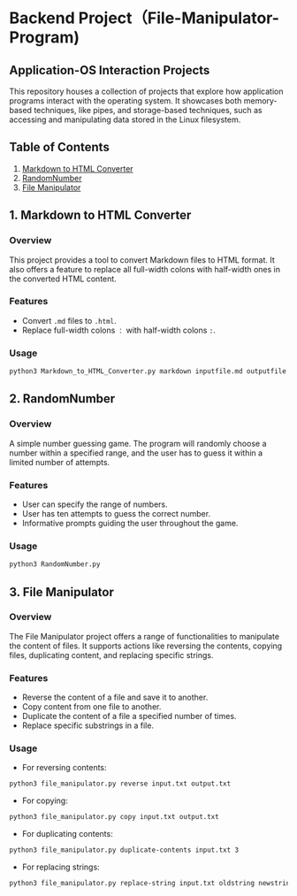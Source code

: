 # Backend Project（File-Manipulator-Program)
## Application-OS Interaction Projects

This repository houses a collection of projects that explore how application programs interact with the operating system. It showcases both memory-based techniques, like pipes, and storage-based techniques, such as accessing and manipulating data stored in the Linux filesystem.

## Table of Contents
1. [Markdown to HTML Converter](#1markdown_to_html_converter)
2. [RandomNumber](#2randomnumber)
3. [File Manipulator](#3file-manipulator)


## 1. Markdown to HTML Converter

### Overview
This project provides a tool to convert Markdown files to HTML format. It also offers a feature to replace all full-width colons with half-width ones in the converted HTML content.

### Features
- Convert `.md` files to `.html`.
- Replace full-width colons `：` with half-width colons `:`.

### Usage
```bash
python3 Markdown_to_HTML_Converter.py markdown inputfile.md outputfile.html
```

## 2. RandomNumber

### Overview
A simple number guessing game. The program will randomly choose a number within a specified range, and the user has to guess it within a limited number of attempts.

### Features
- User can specify the range of numbers.
- User has ten attempts to guess the correct number.
- Informative prompts guiding the user throughout the game.

### Usage
```bash
python3 RandomNumber.py
```

## 3. File Manipulator

### Overview
The File Manipulator project offers a range of functionalities to manipulate the content of files. It supports actions like reversing the contents, copying files, duplicating content, and replacing specific strings.

### Features
- Reverse the content of a file and save it to another.
- Copy content from one file to another.
- Duplicate the content of a file a specified number of times.
- Replace specific substrings in a file.

### Usage
- For reversing contents:
```bash
python3 file_manipulator.py reverse input.txt output.txt
```

- For copying:
```bash
python3 file_manipulator.py copy input.txt output.txt
```
- For duplicating contents:
```bash
python3 file_manipulator.py duplicate-contents input.txt 3
```
- For replacing strings:
```bash
python3 file_manipulator.py replace-string input.txt oldstring newstring
```
